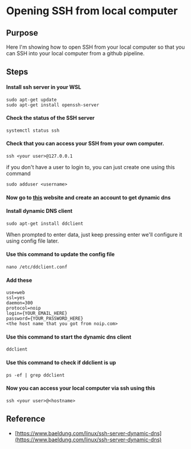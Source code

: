 # Opening SSH from local computer

## Purpose

Here I'm showing how to open SSH from your local computer so that you can SSH into your local computer from a github pipeline.


## Steps

#### Install ssh server in your WSL
```
sudo apt-get update
sudo apt-get install openssh-server
```
#### Check the status of the SSH server
```
systemctl status ssh
```

#### Check that you can access your SSH from your own computer.
```
ssh <your user>@127.0.0.1
```

if you don't have a user to login to, you can just create one using this command
```
sudo adduser <username>
```

#### Now go to [this](https://www.noip.com/) website and create an account to get dynamic dns

#### Install dynamic DNS client
```
sudo apt-get install ddclient
```
When prompted to enter data, just keep pressing enter we'll configure it using config file later.

#### Use this command to update the config file
```
nano /etc/ddclient.conf
``` 
#### Add these
```
use=web
ssl=yes
daemon=300
protocol=noip
login={YOUR_EMAIL_HERE}
password={YOUR_PASSWORD_HERE}
<the host name that you got from noip.com>
```

#### Use this command to start the dynamic dns client
```
ddclient
```

#### Use this command to check if ddclient is up
```
ps -ef | grep ddclient
```

#### Now you can access your local computer via ssh using this
```
ssh <your user>@<hostname>
```


## Reference
* [https://www.baeldung.com/linux/ssh-server-dynamic-dns](https://www.baeldung.com/linux/ssh-server-dynamic-dns)